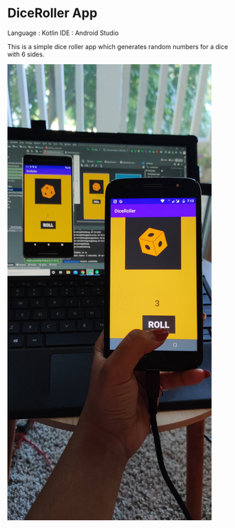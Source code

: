 # DiceRoller App 

Language : Kotlin
IDE : Android Studio

This is a simple dice roller app which generates random numbers for a dice with 6 sides. 

<a href="https://github.com/sbose10/DiceRoller/blob/master/VID_20200726_191310.mp4" title="Video Output"></a>

<img src="https://github.com/sbose10/DiceRoller/blob/master/DiceOutput.jpg"/>

